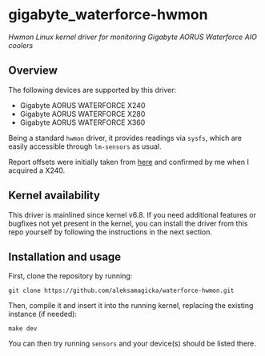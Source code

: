 # gigabyte_waterforce-hwmon

_Hwmon Linux kernel driver for monitoring Gigabyte AORUS Waterforce AIO coolers_

## Overview

The following devices are supported by this driver:

* Gigabyte AORUS WATERFORCE X240
* Gigabyte AORUS WATERFORCE X280
* Gigabyte AORUS WATERFORCE X360

Being a standard `hwmon` driver, it provides readings via `sysfs`, which are easily accessible through `lm-sensors` as usual.

Report offsets were initially taken from [here](https://github.com/namidairo/liquidctl/commit/a56db61350d01db8c3a008bb8816d870f6f2350d)
and confirmed by me when I acquired a X240.

## Kernel availability

This driver is mainlined since kernel v6.8. If you need additional features or bugfixes not yet present in the kernel, you can install
the driver from this repo yourself by following the instructions in the next section.

## Installation and usage

First, clone the repository by running:

```commandline
git clone https://github.com/aleksamagicka/waterforce-hwmon.git
```

Then, compile it and insert it into the running kernel, replacing the existing instance (if needed):

```commandline
make dev
```

You can then try running `sensors` and your device(s) should be listed there.
